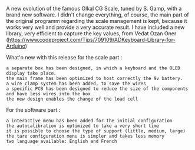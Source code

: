 A new evolution of the famous Olkal CG Scale, tuned by S. Gamp, with a brand new software. 
I didn't change everything, of course, the main part of the original programm regarding the scale management is kept, because it works very well and provide a very accurate result. I have included a new library, very efficient to capture the key values, from Vedat Ozan Oner (https://www.codeproject.com/Tips/709109/ADKeyboard-Library-for-Arduino)

What'n new with this release for the scale part :

    a separate box has been designed, in which a keyboard and the OLED display take place.
    the main frame has been optimized to host correctly the 9v battery.
    a wire clamp system has been added, to save the wires
    a specific PCB has been designed to reduce the size of the components and have less wires into the box
    the new design enables the change of the load cell

For the software part :

    a interactive menu has been added for the initial configuration
    the autocalibration is optimized to take a very short time
    it is possible to choose the type of support (little, medium, large)
    the tare configuration menu is simpler and takes less memory
	two language available: English and French
